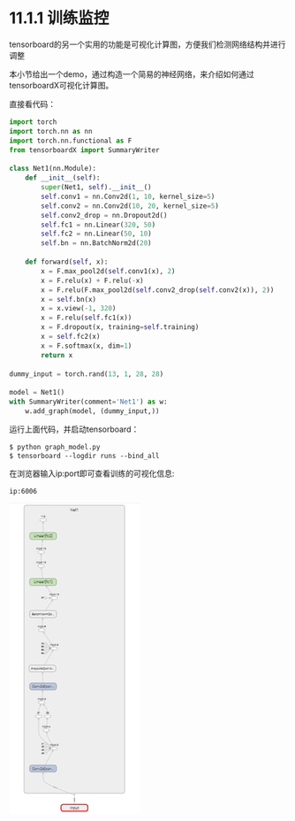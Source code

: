 # 11.1.1 训练监控

tensorboard的另一个实用的功能是可视化计算图，方便我们检测网络结构并进行调整

本小节给出一个demo，通过构造一个简易的神经网络，来介绍如何通过tensorboardX可视化计算图。

直接看代码：

```python
import torch
import torch.nn as nn
import torch.nn.functional as F
from tensorboardX import SummaryWriter

class Net1(nn.Module):
    def __init__(self):
        super(Net1, self).__init__()
        self.conv1 = nn.Conv2d(1, 10, kernel_size=5)
        self.conv2 = nn.Conv2d(10, 20, kernel_size=5)
        self.conv2_drop = nn.Dropout2d()
        self.fc1 = nn.Linear(320, 50)
        self.fc2 = nn.Linear(50, 10)
        self.bn = nn.BatchNorm2d(20)

    def forward(self, x):
        x = F.max_pool2d(self.conv1(x), 2)
        x = F.relu(x) + F.relu(-x)
        x = F.relu(F.max_pool2d(self.conv2_drop(self.conv2(x)), 2))
        x = self.bn(x)
        x = x.view(-1, 320)
        x = F.relu(self.fc1(x))
        x = F.dropout(x, training=self.training)
        x = self.fc2(x)
        x = F.softmax(x, dim=1)
        return x

dummy_input = torch.rand(13, 1, 28, 28)

model = Net1()
with SummaryWriter(comment='Net1') as w:
    w.add_graph(model, (dummy_input,))
```

运行上面代码，并启动tensorboard：

```
$ python graph_model.py 
$ tensorboard --logdir runs --bind_all
```

在浏览器输入ip:port即可查看训练的可视化信息:

```
ip:6006
```

![graph.png](../../../markdown_imgs/11_1_2_graph.png)
